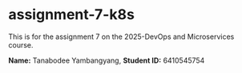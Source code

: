 # assignment-7-k8s
This is for the assignment 7 on the 2025-DevOps and Microservices course.

**Name:** Tanabodee Yambangyang, **Student ID:** 6410545754
